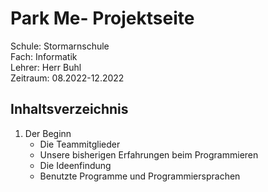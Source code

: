 # Park Me- Projektseite

Schule: Stormarnschule  
Fach: Informatik  
Lehrer: Herr Buhl   
Zeitraum: 08.2022-12.2022  


## Inhaltsverzeichnis
1. Der Beginn  
   - Die Teammitglieder
   - Unsere bisherigen Erfahrungen beim Programmieren
   - Die Ideenfindung
   - Benutzte Programme und Programmiersprachen
